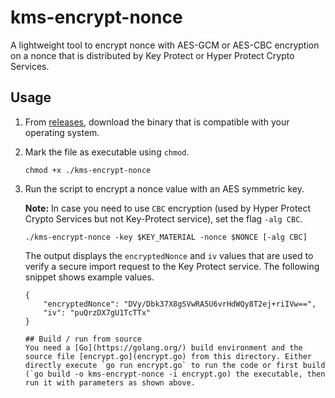 # kms-encrypt-nonce

A lightweight tool to encrypt nonce with AES-GCM or AES-CBC encryption on a nonce that is distributed by Key Protect or Hyper Protect Crypto Services.

<!-- Add [Learn more]() link to tutorial -->

## Usage

1. From [releases](https://github.com/IBM-Cloud/kms-samples/releases), download the binary that is compatible with your operating system.

2. Mark the file as executable using `chmod`.

    ```
    chmod +x ./kms-encrypt-nonce
    ```

3. Run the script to encrypt a nonce value with an AES symmetric key.
    
    **Note:** In case you need to use `CBC` encryption (used by Hyper Protect Crypto Services but not Key-Protect service), set the flag `-alg CBC`.

    ```
    ./kms-encrypt-nonce -key $KEY_MATERIAL -nonce $NONCE [-alg CBC]
    ```
    The output displays the `encryptedNonce` and `iv` values that are used to verify a secure import request to the Key Protect service. The following snippet shows example values.

    ```
    {
        "encryptedNonce": "DVy/Dbk37X8gSVwRA5U6vrHdWQy8T2ej+riIVw==",
        "iv": "puQrzDX7gU1TcTTx"
    }
    
    ## Build / run from source
    You need a [Go](https://golang.org/) build environment and the source file [encrypt.go](encrypt.go) from this directory. Either directly execute `go run encrypt.go` to run the code or first build (`go build -o kms-encrypt-nonce -i encrypt.go) the executable, then run it with parameters as shown above.
